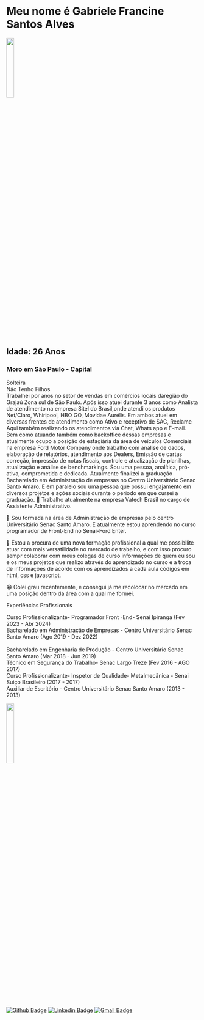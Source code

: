 # Meu nome é Gabriele Francine Santos Alves 

<img src="https://scontent.fcgh12-1.fna.fbcdn.net/v/t39.30808-6/335589400_113383881702836_4955442697071165401_n.jpg?_nc_cat=111&ccb=1-7&_nc_sid=174925&_nc_eui2=AeErDTU98IL4bTG6bKDDNrqGUUgMD4ty1VtRSAwPi3LVW4nsJI97BZa9OlRVZVYB1LMwbsHDC4lgel14QMYbVVmL&_nc_ohc=2AiZJWxcl0QAX9gICnM&_nc_ht=scontent.fcgh12-1.fna&oh=00_AfCmjd-PzJhaxsbXOVY0y_fGC0lLzPvQWFAR6yMI0zc7_A&oe=64195E3B" width="20%"> <br>

## Idade: 26 Anos <br> 
### Moro em São Paulo - Capital <br> 
Solteira <br>
Não Tenho Filhos <br>
Trabalhei por anos no setor de vendas em comércios locais daregião do Grajaú Zona sul de São Paulo. Após isso atuei durante 3 anos como Analista de atendimento na empresa Sitel do Brasil,onde atendi os produtos Net/Claro, Whirlpool, HBO GO, Movidae Aurélis. Em ambos atuei em diversas frentes de atendimento como Ativo e receptivo de SAC, Reclame Aqui também realizando os atendimentos via Chat, Whats app e E-mail. Bem como atuando também como backoffice dessas empresas e atualmente ocupo a posição de estagiária da área de veículos Comerciais na empresa Ford Motor Company onde trabalho com análise de dados, elaboração de relatórios, atendimento aos Dealers, Emissão de cartas correção, impressão de notas fiscais, controle e atualização de planilhas, atualização e análise de benchmarkings. 
Sou uma pessoa, analítica, pró-ativa, comprometida e dedicada. Atualmente finalizei a graduação Bacharelado em Administração de empresas no Centro Universitário Senac Santo Amaro. E em paralelo sou uma pessoa que possui engajamento em diversos projetos e ações sociais durante o período em que cursei a graduação.
🔭 Trabalho atualmente na empresa Vatech Brasil no cargo de Assistente Administrativo. <br>

🌱 Sou formada na área de Administração de empresas pelo centro Universitário Senac Santo Amaro. E atualmente estou aprendendo no curso programador de Front-End no Senai-Ford Enter. <br> 

👯 Estou a procura de uma nova formação profissional a qual me possibilite atuar com mais versatilidade no mercado de trabalho, e com isso procuro sempr colaborar com meus colegas de curso informações de quem eu sou e os meus projetos que realizo através do aprendizado no curso e a troca de informações de acordo com os aprendizados a cada aula códigos em html, css e javascript. <br> 

:grin: Colei grau recentemente, e consegui já me recolocar no mercado em uma posição dentro da área com a qual me formei. <br>

Experiências Profissionais <br>

Curso Profissionalizante- Programador Front -End- Senai Ipiranga (Fev 2023 - Abr 2024) <br>
Bacharelado em Administração de Empresas - Centro Universitário Senac Santo Amaro (Ago 2019 - Dez 2022) <br>  
Bacharelado em Engenharia de Produção - Centro Universitário Senac Santo Amaro (Mar 2018 - Jun 2019) <br> 
Técnico em Segurança do Trabalho- Senac Largo Treze (Fev 2016 - AGO 2017) <br> 
Curso Profissionalizante- Inspetor de Qualidade- Metalmecânica - Senai Suiço Brasileiro (2017 - 2017) <br> 
Auxiliar de Escritório - Centro Universitário Senac Santo Amaro (2013 - 2013) <br> 


<img src="https://pps.whatsapp.net/v/t61.24694-24/315780251_500515648734624_314079439919280424_n.jpg?ccb=11-4&oh=01_AdTkSkwo_CWKUzGUhOBaisRzIREPLAjXf6mwCBvB3sPE3w&oe=641A0D5C" width="20%">

[![Github Badge](https://img.shields.io/badge/-Github-000?style=square&logo=Github&logoColor=white&link=https://github.com/gabi45)](https://github.com/gabi45)
[![Linkedin Badge](https://img.shields.io/badge/-Linkedin-blue?style=square&logo=Linkedin&logoColor=white&link=http://linkedin.com/in/gabriele-francine-226855141)](http://linkedin.com/in/gabriele-francine-226855141)
[![Gmail Badge](https://img.shields.io/badge/-Gmail-red?style=square&logo=Gmail&logoColor=white&link=mailto:gabrielesjefrancine@gmail.com)](mailto:gabrielesjefrancine@gmail.com)
    
     
